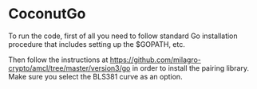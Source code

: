 # CoconutGo

To run the code, first of all you need to follow standard Go installation procedure that includes setting up the $GOPATH, etc.

Then follow the instructions at https://github.com/milagro-crypto/amcl/tree/master/version3/go in order to install the pairing library. Make sure you select the BLS381 curve as an option.